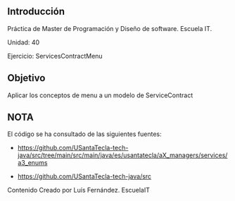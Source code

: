 ## Introducción

Práctica de Master de Programación y Diseño de software. Escuela IT.

Unidad: 40

Ejercicio: ServicesContractMenu

## Objetivo

Aplicar los conceptos de menu a un modelo de ServiceContract

## NOTA

El código se ha consultado de las siguientes fuentes:

- https://github.com/USantaTecla-tech-java/src/tree/main/src/main/java/es/usantatecla/aX_managers/services/a3_enums

- https://github.com/USantaTecla-tech-java/src

Contenido Creado por Luís Fernández. EscuelaIT
